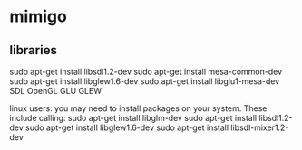 mimigo
======


libraries
---------

sudo apt-get install libsdl1.2-dev
sudo apt-get install mesa-common-dev
sudo apt-get install libglew1.6-dev
sudo apt-get install libglu1-mesa-dev
SDL OpenGL GLU GLEW

linux users: you may need to install packages on your system. These include calling:
sudo apt-get install libglm-dev
sudo apt-get install libsdl1.2-dev
sudo apt-get install libglew1.6-dev
sudo apt-get install libsdl-mixer1.2-dev
